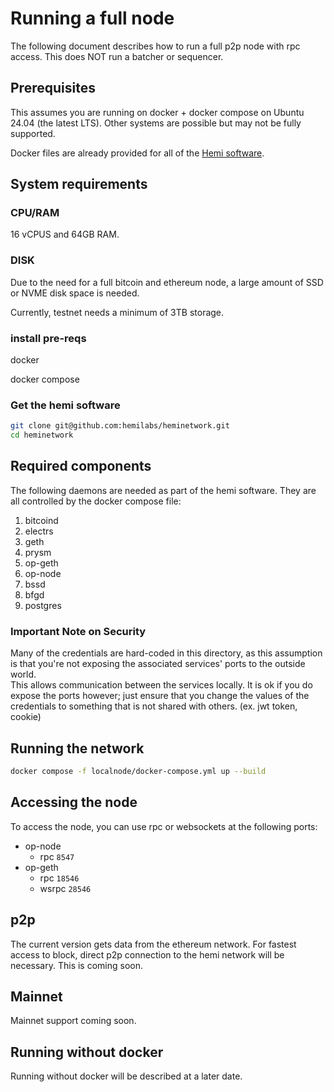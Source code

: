 # Running a full node

The following document describes how to run a full p2p node with rpc access.  This does NOT run a batcher or sequencer.

## Prerequisites

This assumes you are running on docker + docker compose on Ubuntu 24.04 (the latest LTS).  Other systems are possible but may not be fully supported.

Docker files are already provided for all of the [Hemi software](https://hub.docker.com/u/hemilabs).

## System requirements

### CPU/RAM

16 vCPUS and 64GB RAM.

### DISK

Due to the need for a full bitcoin and ethereum node, a large amount of SSD or NVME disk space is needed.

Currently, testnet needs a minimum of 3TB storage.

### install pre-reqs

docker

docker compose

### Get the hemi software

```sh
git clone git@github.com:hemilabs/heminetwork.git
cd heminetwork
```

## Required components

The following daemons are needed as part of the hemi software.  They are all controlled by the docker compose file:

1. bitcoind
2. electrs
3. geth
4. prysm
5. op-geth
6. op-node
7. bssd
8. bfgd
9. postgres

### Important Note on Security

Many of the credentials are hard-coded in this directory, as this assumption is
that you're not exposing the associated services' ports to the outside world.  
This allows communication between the services locally. 
It is ok if you do expose the ports however; just ensure that you change the 
values of the credentials to something that is not shared with others. 
(ex. jwt token, cookie)

## Running the network

```sh
docker compose -f localnode/docker-compose.yml up --build
```

## Accessing the node

To access the node, you can use rpc or websockets at the following ports:

* op-node
  * rpc `8547`
* op-geth
  * rpc `18546`
  * wsrpc `28546`

## p2p

The current version gets data from the ethereum network.  For fastest access to block, direct p2p connection to the hemi network will be necessary.  This is coming soon.

## Mainnet

Mainnet support coming soon.

## Running without docker

Running without docker will be described at a later date.

